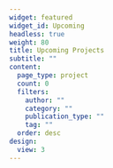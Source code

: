 ```yaml
---
widget: featured
widget_id: Upcoming
headless: true
weight: 80
title: Upcoming Projects
subtitle: ""
content:
  page_type: project
  count: 0
  filters:
    author: ""
    category: ""
    publication_type: ""
    tag: ""
  order: desc
design:
  view: 3
---
```

